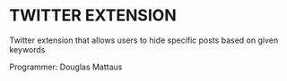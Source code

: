 <h1>TWITTER EXTENSION</h1>
Twitter extension that allows users to hide specific posts based on given keywords

<p>Programmer: Douglas Mattaus</p>
